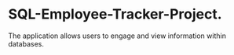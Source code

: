 # SQL-Employee-Tracker-Project.
The application allows users to engage and view information within databases.
